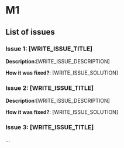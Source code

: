 # M1

## List of issues

### Issue 1: [WRITE_ISSUE_TITLE]

**Description**:[WRITE_ISSUE_DESCRIPTION]

**How it was fixed?**: [WRITE_ISSUE_SOLUTION]

### Issue 2: [WRITE_ISSUE_TITLE]

**Description**:[WRITE_ISSUE_DESCRIPTION]

**How it was fixed?**: [WRITE_ISSUE_SOLUTION]

### Issue 3: [WRITE_ISSUE_TITLE]

...
